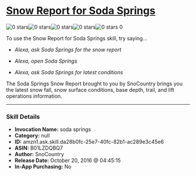 # [Snow Report for Soda Springs](http://alexa.amazon.com/#skills/amzn1.ask.skill.da28b0fc-25e7-40fc-82b1-ac289e3c45e6)
![0 stars](../../images/ic_star_border_black_18dp_1x.png)![0 stars](../../images/ic_star_border_black_18dp_1x.png)![0 stars](../../images/ic_star_border_black_18dp_1x.png)![0 stars](../../images/ic_star_border_black_18dp_1x.png)![0 stars](../../images/ic_star_border_black_18dp_1x.png) 0

To use the Snow Report for Soda Springs skill, try saying...

* *Alexa, ask Soda Springs for the snow report*

* *Alexa, open Soda Springs*

* *Alexa, ask Soda Springs for latest conditions*

The Soda Springs Snow Report brought to you by SnoCountry brings you the latest snow fall, snow surface conditions,  base depth, trail, and lift operations information.

***

### Skill Details

* **Invocation Name:** soda springs
* **Category:** null
* **ID:** amzn1.ask.skill.da28b0fc-25e7-40fc-82b1-ac289e3c45e6
* **ASIN:** B01LZDQBQ7
* **Author:** SnoCountry
* **Release Date:** October 20, 2016 @ 04:45:15
* **In-App Purchasing:** No
